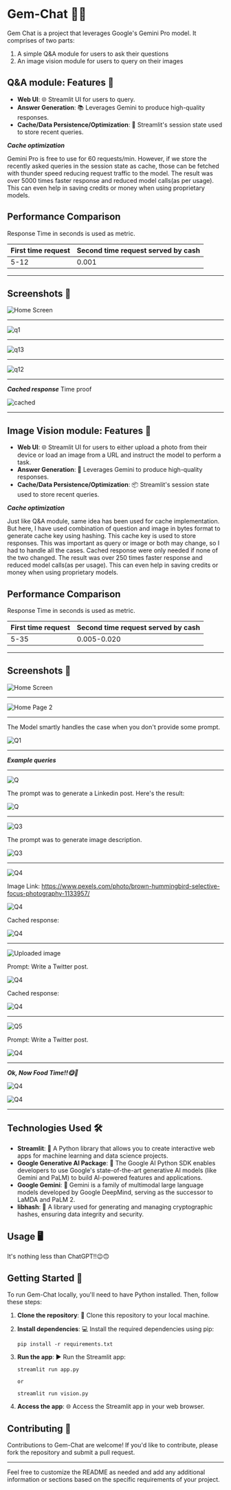 # Gem-Chat 💬💬

Gem Chat is a project that leverages Google's Gemini Pro model. It comprises of two parts: 

1. A simple Q&A module for users to ask their questions
2. An image vision module for users to query on their images

## Q&A module: Features 🚀

- **Web UI**: 🌐 Streamlit UI for users to query.
- **Answer Generation**: 📚 Leverages Gemini to produce high-quality responses.
- **Cache/Data Persistence/Optimization**: 💾 Streamlit's session state used to store recent queries.

***Cache optimization***

Gemini Pro is free to use for 60 requests/min. However, if we store the recently asked queries in the session state as cache, those can be fetched with thunder speed reducing request traffic to the model. The result was over 5000 times faster response and reduced model calls(as per usage). This can even help in saving credits or money when using proprietary models.

## Performance Comparison

Response Time in seconds is used as metric.

First time request  | Second time request served by cash
------------- | -------------
5-12   | 0.001

---
## Screenshots 📸

![Home Screen](https://github.com/SrijanShovit/Gem-Chat/blob/main/images/Screenshot%20(103).png)

---

![q1](https://github.com/SrijanShovit/Gem-Chat/blob/main/images/Screenshot%20(105).png)

---

![q13](https://github.com/SrijanShovit/Gem-Chat/blob/main/images/Screenshot%20(106).png)

---

![q12](https://github.com/SrijanShovit/Gem-Chat/blob/main/images/Screenshot%20(107).png)

--- 

***Cached response***
Time proof

![cached](https://github.com/SrijanShovit/Gem-Chat/blob/main/images/Screenshot%20(108).png)


---


## Image Vision module: Features 🚀

- **Web UI**: 🌐 Streamlit UI for users to either upload a photo from their device or load an image from a URL and instruct the model to perform a task.
- **Answer Generation**: 🤖 Leverages Gemini to produce high-quality responses.
- **Cache/Data Persistence/Optimization**: 📦 Streamlit's session state used to store recent queries.

***Cache optimization***

Just like Q&A module, same idea has been used for cache implementation. But here, I have used combination of question and image in bytes format to generate cache key using hashing. This cache key is used to store responses. This was important as query or image or both may change, so I had to handle all the cases. Cached response were only needed if none of the two changed. The result was over 250 times faster response and reduced model calls(as per usage). This can even help in saving credits or money when using proprietary models.

## Performance Comparison

Response Time in seconds is used as metric.

First time request  | Second time request served by cash
------------- | -------------
5-35   | 0.005-0.020

---

## Screenshots 📸
![Home Screen](https://github.com/SrijanShovit/Gem-Chat/blob/main/images/Screenshot%20(110).png)

---

![Home Page 2](https://github.com/SrijanShovit/Gem-Chat/blob/main/images/Screenshot%20(111).png)

---

The Model smartly handles the case when you don't provide some prompt.


![Q1](https://github.com/SrijanShovit/Gem-Chat/blob/main/images/Screenshot%20(113).png)

---

***Example queries***

---

![Q](https://github.com/SrijanShovit/Gem-Chat/blob/main/images/Tanishka%20SOB%20Thumbnail.png)

The prompt was to generate a Linkedin post. Here's the result:

![Q](https://github.com/SrijanShovit/Gem-Chat/blob/main/images/Screenshot%20(114).png)

---

![Q3](https://github.com/SrijanShovit/Gem-Chat/blob/main/images/Screenshot%20(115).png)

The prompt was to generate image description.

![Q3](https://github.com/SrijanShovit/Gem-Chat/blob/main/images/Screenshot%20(116).png)


---

![Q4](https://github.com/SrijanShovit/Gem-Chat/blob/main/images/Screenshot%20(118).png)

Image Link: https://www.pexels.com/photo/brown-hummingbird-selective-focus-photography-1133957/

![Q4](https://github.com/SrijanShovit/Gem-Chat/blob/main/images/Screenshot%20(119).png)

Cached response:

![Q4](https://github.com/SrijanShovit/Gem-Chat/blob/main/images/Screenshot%20(122).png)

---

![Uploaded image](https://github.com/SrijanShovit/Gem-Chat/blob/main/images/palak%20photo.jpg)

Prompt: Write a Twitter post.

![Q4](https://github.com/SrijanShovit/Gem-Chat/blob/main/images/Screenshot%20(123).png)

Cached response:

![Q4](https://github.com/SrijanShovit/Gem-Chat/blob/main/images/Screenshot%20(124).png)

---

![Q5](https://github.com/SrijanShovit/Gem-Chat/blob/main/images/palak_photo-removebg-preview.png)

Prompt: Write a Twitter post.

![Q4](https://github.com/SrijanShovit/Gem-Chat/blob/main/images/Screenshot%20(125).png)

---

***Ok, Now Food Time!!😋🤤***

![Q4](https://github.com/SrijanShovit/Gem-Chat/blob/main/images/Screenshot%20(126).png)

![Q4](https://github.com/SrijanShovit/Gem-Chat/blob/main/images/Screenshot%20(127).png)

---

## Technologies Used 🛠️

- **Streamlit**: 🚀 A Python library that allows you to create interactive web apps for machine learning and data science projects.
- **Google Generative AI Package**: 🎨 The Google AI Python SDK enables developers to use Google's state-of-the-art generative AI models (like Gemini and PaLM) to build AI-powered features and applications.
- **Google Gemini**: 🔮 Gemini is a family of multimodal large language models developed by Google DeepMind, serving as the successor to LaMDA and PaLM 2.
- **libhash**: 🔐 A library used for generating and managing cryptographic hashes, ensuring data integrity and security.


## Usage 🖥️

It's nothing less than ChatGPT!!😉🙃

## Getting Started 🚀

To run Gem-Chat locally, you'll need to have Python installed. Then, follow these steps:

1. **Clone the repository**: 📁 Clone this repository to your local machine.
2. **Install dependencies**: 💻 Install the required dependencies using pip:

   ```
   pip install -r requirements.txt
   ```

3. **Run the app**: ▶️ Run the Streamlit app:

   ```
   streamlit run app.py

   or

   streamlit run vision.py
   ```

4. **Access the app**: 🌐 Access the Streamlit app in your web browser.

## Contributing 🤝

Contributions to Gem-Chat are welcome! If you'd like to contribute, please fork the repository and submit a pull request.

---

Feel free to customize the README as needed and add any additional information or sections based on the specific requirements of your project.
